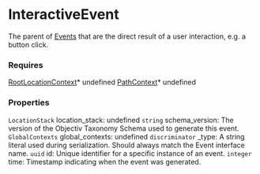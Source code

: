 # InteractiveEvent

The parent of [Events](/taxonomy/events) that are the direct result of a user interaction, e.g. a button click.

### Requires

[RootLocationContext](../location-contexts/RootLocationContext.md)* undefined
[PathContext](../global-contexts/PathContext.md)* undefined

### Properties
`LocationStack` location_stack: undefined
`string` schema_version: The version of the Objectiv Taxonomy Schema used to generate this event.
`GlobalContexts` global_contexts: undefined
`discriminator` _type: A string literal used during serialization. Should always match the Event interface name.
`uuid` id: Unique identifier for a specific instance of an event.
`integer` time: Timestamp indicating when the event was generated.


